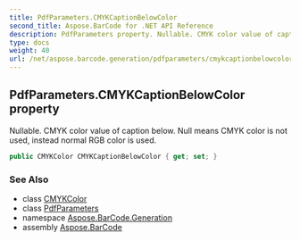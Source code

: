 ```yaml
---
title: PdfParameters.CMYKCaptionBelowColor
second_title: Aspose.BarCode for .NET API Reference
description: PdfParameters property. Nullable. CMYK color value of caption below. Null means CMYK color is not used instead normal RGB color is used
type: docs
weight: 40
url: /net/aspose.barcode.generation/pdfparameters/cmykcaptionbelowcolor/
---
```

## PdfParameters.CMYKCaptionBelowColor property

Nullable. CMYK color value of caption below. Null means CMYK color is not used, instead normal RGB color is used.

```csharp
public CMYKColor CMYKCaptionBelowColor { get; set; }
```

### See Also

* class [CMYKColor](../../cmykcolor/)
* class [PdfParameters](../)
* namespace [Aspose.BarCode.Generation](../../../aspose.barcode.generation/)
* assembly [Aspose.BarCode](../../../)


